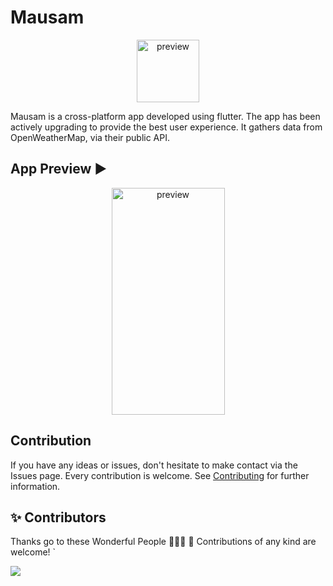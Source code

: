 # Mausam
<p align="center">
 <img src="https://user-images.githubusercontent.com/66238394/123937342-affe8b00-d9b3-11eb-86b2-b54ab0de920a.png" alt="preview" height="100px" width="100px">
<p>
<p>
Mausam is a cross-platform app developed using flutter. The app has been actively upgrading to provide the best user experience. It gathers data from OpenWeatherMap, via their public API.
</p>

## App Preview ▶
<p align="center">
 <img src="https://user-images.githubusercontent.com/66238394/123553240-adbfe500-d797-11eb-8667-0a9cd0989027.jpg" alt="preview" height="363px" width="181px">
<p>

## Contribution
If you have any ideas or issues, don't hesitate to make contact via the Issues page. Every contribution is welcome. See [Contributing](https://github.com/geekymeeky/Mausam/blob/main/CONTRIBUTING.md) for further information.
 
## ✨ Contributors
 Thanks go to these Wonderful People 👨🏻‍💻 🚀 Contributions of any kind are welcome! `


 <a href="https://github.com/geekymeeky/Mausam/graphs/contributors">
  <img src="https://contrib.rocks/image?repo=geekymeeky/Mausam" />
</a>
